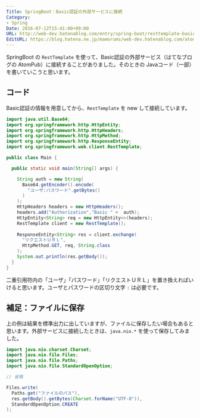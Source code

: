 ```yaml
---
Title: SpringBoot：Basic認証の外部サービスに接続
Category:
- Spring
Date: 2016-07-12T15:41:00+09:00
URL: http://web-dev.hatenablog.com/entry/spring-boot/resttemplate-basic-auth
EditURL: https://blog.hatena.ne.jp/mamorums/web-dev.hatenablog.com/atom/entry/10328749687178793756
---
```


SpringBoot の `RestTemplate` を使って、Basic認証の外部サービス（はてなブログの AtomPub）に接続することがありました。そのときの Javaコード（一部）を書いていこうと思います。


## コード
Basic認証の情報を用意してから、`RestTemplate` を new して接続しています。

```java
import java.util.Base64;
import org.springframework.http.HttpEntity;
import org.springframework.http.HttpHeaders;
import org.springframework.http.HttpMethod;
import org.springframework.http.ResponseEntity;
import org.springframework.web.client.RestTemplate;

public class Main {

  public static void main(String[] args) {

    String auth = new String(
      Base64.getEncoder().encode(
        "ユーザ:パスワード".getBytes()
      )
    );
    HttpHeaders headers = new HttpHeaders();
    headers.add("Authorization","Basic " +  auth);
    HttpEntity<String> req = new HttpEntity<>(headers);
    RestTemplate client = new RestTemplate();
    
    ResponseEntity<String> res = client.exchange(
      "リクエストＵＲＬ",
      HttpMethod.GET, req, String.class
    );
    System.out.println(res.getBody());
  }
}
```

二重引用符内の「ユーザ」「パスワード」「リクエストＵＲＬ」を置き換えればいけると思います。ユーザとパスワードの区切り文字 `:` は必要です。


## 補足：ファイルに保存
上の例は結果を標準出力に出していますが、ファイルに保存したい場合もあると思います。外部サービスに接続したときは、`java.nio.*` を使って保存してみました。


```java
import java.nio.charset.Charset;
import java.nio.file.Files;
import java.nio.file.Paths;
import java.nio.file.StandardOpenOption;

// 省略

Files.write(
  Paths.get("ファイルのパス"),
  res.getBody().getBytes(Charset.forName("UTF-8")),
  StandardOpenOption.CREATE
);
```
